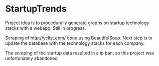 # StartupTrends
Project idea is to procedurally generate graphs on startup technology stacks with a webapp. Still in progress.

Scraping of http://yclist.com/ done using BeautifulSoup. Next step is to update the database with the technology stacks for each company.

The scraping of the startup data resulted in a ip ban, so this project was unfortunately abandoned

